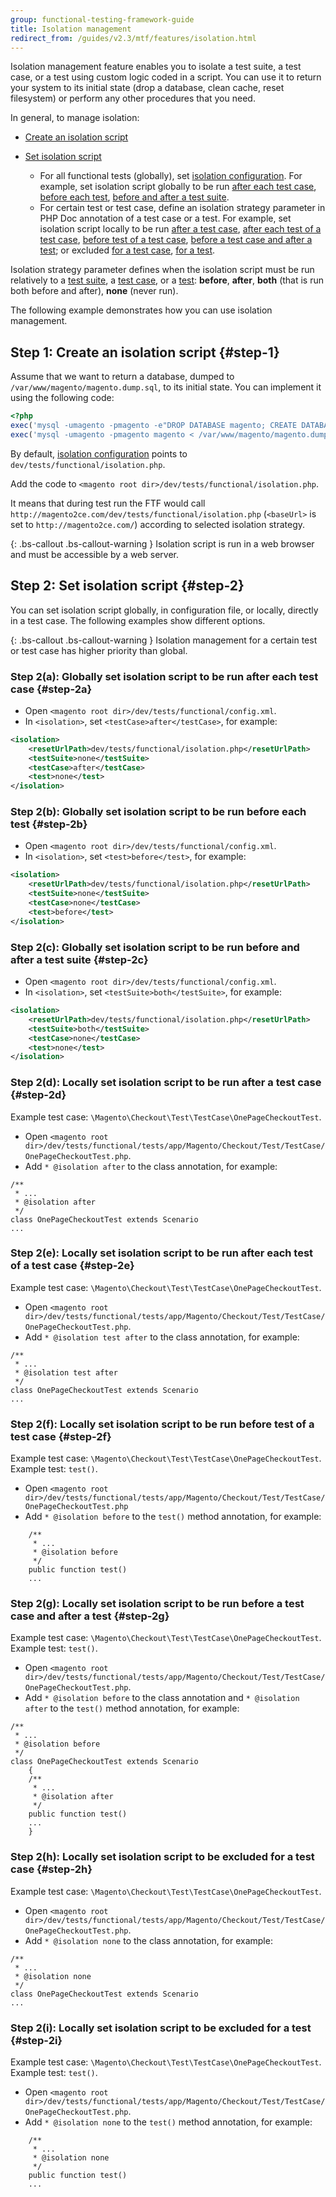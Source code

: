 ```yaml
---
group: functional-testing-framework-guide
title: Isolation management
redirect_from: /guides/v2.3/mtf/features/isolation.html
---
```


Isolation management feature enables you to isolate a test suite, a test case, or a test using custom logic coded in a script. You can use it to return your system to its initial state (drop a database, clean cache, reset filesystem) or perform any other procedures that you need.

In general, to manage isolation:

* [Create an isolation script][step 1]

* [Set isolation script][step 2]

  * For all functional tests (globally), set [isolation configuration]. For example, set isolation script globally to be run [after each test case][step 2a], [before each test][step 2b], [before and after a test suite][step 2c].
  * For certain test or test case, define an isolation strategy parameter in PHP Doc annotation of a test case or a test. For example, set isolation script locally to be run [after a test case][step 2d], [after each test of a test case][step 2e], [before test of a test case][step 2f], [before a test case and after a test][step 2g]; or excluded [for a test case][step 2h], [for a test][step 2i].

Isolation strategy parameter defines when the isolation script must be run relatively to a [test suite], a [test case], or a [test]&#x3A; **before**, **after**, **both** (that is run both before and after), **none** (never run).

The following example demonstrates how you can use isolation management.

## Step 1: Create an isolation script {#step-1}

Assume that we want to return a database, dumped to `/var/www/magento/magento.dump.sql`, to its initial state. You can implement it using the following code:

```php
<?php
exec('mysql -umagento -pmagento -e"DROP DATABASE magento; CREATE DATABASE magento CHARACTER SET utf8;"');
exec('mysql -umagento -pmagento magento < /var/www/magento/magento.dump.sql');
```

By default, [isolation configuration] points to `dev/tests/functional/isolation.php`.

Add the code to `<magento root dir>/dev/tests/functional/isolation.php`.

It means that during test run the FTF would call `http://magento2ce.com/dev/tests/functional/isolation.php` (`<baseUrl>` is set to `http://magento2ce.com/`) according to selected isolation strategy.

{: .bs-callout .bs-callout-warning }
Isolation script is run in a web browser and must be accessible by a web server.

## Step 2: Set isolation script {#step-2}

You can set isolation script globally, in configuration file, or locally, directly in a test case. The following examples show different options.

{: .bs-callout .bs-callout-warning }
Isolation management for a certain test or test case has higher priority than global.

### Step 2(a): Globally set isolation script to be run after each test case {#step-2a}

* Open `<magento root dir>/dev/tests/functional/config.xml`.
* In `<isolation>`, set `<testCase>after</testCase>`, for example:

```xml
<isolation>
    <resetUrlPath>dev/tests/functional/isolation.php</resetUrlPath>
    <testSuite>none</testSuite>
    <testCase>after</testCase>
    <test>none</test>
</isolation>
```

### Step 2(b): Globally set isolation script to be run before each test {#step-2b}

* Open `<magento root dir>/dev/tests/functional/config.xml`.
* In `<isolation>`, set `<test>before</test>`, for example:

```xml
<isolation>
    <resetUrlPath>dev/tests/functional/isolation.php</resetUrlPath>
    <testSuite>none</testSuite>
    <testCase>none</testCase>
    <test>before</test>
</isolation>
```

### Step 2(c): Globally set isolation script to be run before and after a test suite {#step-2c}

* Open `<magento root dir>/dev/tests/functional/config.xml`.
* In `<isolation>`, set `<testSuite>both</testSuite>`, for example:

```xml
<isolation>
    <resetUrlPath>dev/tests/functional/isolation.php</resetUrlPath>
    <testSuite>both</testSuite>
    <testCase>none</testCase>
    <test>none</test>
</isolation>
```

### Step 2(d): Locally set isolation script to be run after a test case {#step-2d}

Example test case: `\Magento\Checkout\Test\TestCase\OnePageCheckoutTest`.

* Open `<magento root dir>/dev/tests/functional/tests/app/Magento/Checkout/Test/TestCase/OnePageCheckoutTest.php`.
* Add `* @isolation after` to the class annotation, for example:

```php?start_inline=1
/**
 * ...
 * @isolation after
 */
class OnePageCheckoutTest extends Scenario
...
```

### Step 2(e): Locally set isolation script to be run after each test of a test case {#step-2e}

Example test case: `\Magento\Checkout\Test\TestCase\OnePageCheckoutTest`.

* Open `<magento root dir>/dev/tests/functional/tests/app/Magento/Checkout/Test/TestCase/OnePageCheckoutTest.php`.
* Add `* @isolation test after` to the class annotation, for example:

```php?start_inline=1
/**
 * ...
 * @isolation test after
 */
class OnePageCheckoutTest extends Scenario
...
```

### Step 2(f): Locally set isolation script to be run before test of a test case {#step-2f}

Example test case: `\Magento\Checkout\Test\TestCase\OnePageCheckoutTest`.
Example test: `test()`.

* Open `<magento root dir>/dev/tests/functional/tests/app/Magento/Checkout/Test/TestCase/OnePageCheckoutTest.php`
* Add `* @isolation before` to the `test()` method annotation, for example:

```php?start_inline=1
    /**
     * ...
     * @isolation before
     */
    public function test()
    ...
```

### Step 2(g): Locally set isolation script to be run before a test case and after a test {#step-2g}

Example test case: `\Magento\Checkout\Test\TestCase\OnePageCheckoutTest`.
Example test: `test()`.

* Open `<magento root dir>/dev/tests/functional/tests/app/Magento/Checkout/Test/TestCase/OnePageCheckoutTest.php`.
* Add `* @isolation before` to the class annotation and `* @isolation after` to the `test()` method annotation, for example:

```php?start_inline=1
/**
 * ...
 * @isolation before
 */
class OnePageCheckoutTest extends Scenario
    {
    /**
     * ...
     * @isolation after
     */
    public function test()
    ...
    }
```

### Step 2(h): Locally set isolation script to be excluded for a test case {#step-2h}

Example test case: `\Magento\Checkout\Test\TestCase\OnePageCheckoutTest`.

* Open `<magento root dir>/dev/tests/functional/tests/app/Magento/Checkout/Test/TestCase/OnePageCheckoutTest.php`.
* Add `* @isolation none` to the class annotation, for example:

```php?start_inline=1
/**
 * ...
 * @isolation none
 */
class OnePageCheckoutTest extends Scenario
...
```

### Step 2(i): Locally set isolation script to be excluded for a test {#step-2i}

Example test case: `\Magento\Checkout\Test\TestCase\OnePageCheckoutTest`.
Example test: `test()`.

* Open `<magento root dir>/dev/tests/functional/tests/app/Magento/Checkout/Test/TestCase/OnePageCheckoutTest.php`.
* Add `* @isolation none` to the `test()` method annotation, for example:

```php?start_inline=1
    /**
     * ...
     * @isolation none
     */
    public function test()
    ...
```

<!-- LINK DEFINITIONS -->

[step 1]: #step-1

[step 2]: #step-2

[step 2a]: #step-2a

[step 2b]: #step-2b

[step 2c]: #step-2c

[step 2d]: #step-2d

[step 2e]: #step-2e

[step 2f]: #step-2f

[step 2g]: #step-2g

[step 2h]: #step-2h

[step 2i]: #step-2i

[isolation configuration]: {{page.baseurl}}/testing/testing/functional-testing-framework/configuration.html#isolation

[test]: {{page.baseurl}}/testing/functional-testing-framework/entities/test-case.html#test-method

[test case]: {{page.baseurl}}/testing/functional-testing-framework/entities/test-case.html

[test suite]: {{page.baseurl}}/testing/functional-testing-framework/features/test-suite.html

